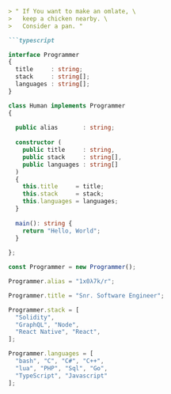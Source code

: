 ```markdown
> " If You want to make an omlate, \
>   keep a chicken nearby. \
>   Consider a pan. "

```typescript

interface Programmer 
{
  title     : string;
  stack     : string[];
  languages : string[];
}

class Human implements Programmer 
{
  
  public alias       : string;
  
  constructor (
    public title     : string, 
    public stack     : string[],
    public languages : string[]
  ) 
  { 
    this.title     = title;
    this.stack     = stack;
    this.languages = languages;
  }
 
  main(): string {
    return "Hello, World";
  }
  
};

const Programmer = new Programmer();

Programmer.alias = "1x0λ7k/r";

Programmer.title = "Snr. Software Engineer";

Programmer.stack = [
  "Solidity", 
  "GraphQL", "Node", 
  "React Native", "React",
];

Programmer.languages = [
  "bash", "C", "C#", "C++",
  "lua", "PHP", "Sql", "Go",
  "TypeScript", "Javascript"
];

